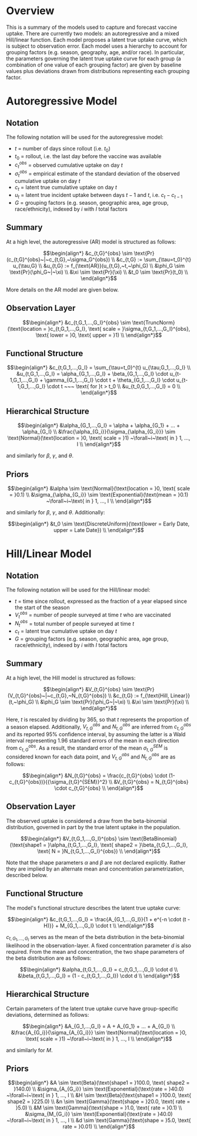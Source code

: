# Overview

This is a summary of the models used to capture and forecast vaccine uptake. There are currently two models: an autoregressive and a mixed Hill/linear function. Each model proposes a latent true uptake curve, which is subject to observation error. Each model uses a hierarchy to account for grouping factors (e.g. season, geography, age, and/or race). In particular, the parameters governing the latent true uptake curve for each group (a combination of one value of each grouping factor) are given by baseline values plus deviations drawn from distributions representing each grouping factor.

# Autoregressive Model

## Notation

The following notation will be used for the autoregressive model:
- $t$ = number of days since rollout (i.e. $t_0$)
- $t_0$ = rollout, i.e. the last day before the vaccine was available
- $c_t^{obs}$ = observed cumulative uptake on day $t$
- $\sigma_t^{obs}$ = empirical estimate of the standard deviation of the observed cumulative uptake on day $t$
- $c_t$ = latent true cumulative uptake on day $t$
- $u_t$ = latent true incident uptake between days $t-1$ and $t$, i.e. $c_t - c_{t-1}$
- $G$ = grouping factors (e.g. season, geographic area, age group, race/ethnicity), indexed by $i$ with $I$ total factors

## Summary

At a high level, the autoregressive (AR) model is structured as follows:

```math
\begin{align*}
&c_{t,G}^{obs} \sim \text{Pr}(c_{t,G}^{obs}~|~c_{t,G},~\sigma_G^{obs}) \\
&c_{t,G} := \sum_{\tau=t_0}^{t} u_{\tau,G} \\
&u_{t,G} := f_{\text{AR}}(u_{t,G},~t,~\phi_G) \\
&\phi_G \sim \text{Pr}(\phi_G~|~\xi) \\
&\xi \sim \text{Pr}(\xi) \\
&t_0 \sim \text{Pr}(t_0) \\
\end{align*}
```

More details on the AR model are given below.

## Observation Layer

```math
\begin{align*}
&c_{t,G_1,...,G_I}^{obs} \sim \text{TruncNorm}(\text{location = }c_{t,G_1,...,G_I}, \text{ scale = }\sigma_{t,G_1,...,G_I}^{obs}, \text{ lower = }0, \text{ upper = }1) \\
\end{align*}
```

## Functional Structure

```math
\begin{align*}
&c_{t,G_1,...,G_I} = \sum_{\tau=t_0}^{t} u_{\tau,G_1,...,G_I} \\
&u_{t,G_1,...,G_I} = \alpha_{G_1,...,G_I} + \beta_{G_1,...,G_I} \cdot u_{t-1,G_1,...,G_I} + \gamma_{G_1,...,G_I} \cdot t + \theta_{G_1,...,G_I} \cdot u_{t-1,G_1,...,G_I} \cdot t ~~~ \text{ for }t > t_0 \\
&u_{t_0,G_1,...,G_I} = 0 \\
\end{align*}
```

## Hierarchical Structure

```math
\begin{align*}
&\alpha_{G_1,...,G_I} = \alpha + \alpha_{G_1} + ... + \alpha_{G_I} \\
&\frac{\alpha_{G_i}}{\sigma_{\alpha_{G_i}}} \sim \text{Normal}(\text{location = }0, \text{ scale = }1) ~\forall~i~\text{ in } 1, ..., I \\
\end{align*}
```

and similarly for $\beta$, $\gamma$, and $\theta$.

## Priors

```math
\begin{align*}
&\alpha \sim \text{Normal}(\text{location = }0, \text{ scale = }0.1) \\
&\sigma_{\alpha_{G_i}} \sim \text{Exponential}(\text{mean = }0.1) ~\forall~i~\text{ in } 1, ..., I \\
\end{align*}
```

and similarly for $\beta$, $\gamma$, and $\theta$. Additionally:

```math
\begin{align*}
&t_0 \sim \text{DiscreteUniform}(\text{lower = Early Date, upper = Late Date}) \\
\end{align*}
```

# Hill/Linear Model

## Notation

The following notation will be used for the Hill/linear model:
- $t$ = time since rollout, expressed as the fraction of a year elapsed since the start of the season
- $V_t^{obs}$ = number of people surveyed at time $t$ who are vaccinated
- $N_t^{obs}$ = total number of people surveyed at time $t$
- $c_t$ = latent true cumulative uptake on day $t$
- $G$ = grouping factors (e.g. season, geographic area, age group, race/ethnicity), indexed by $i$ with $I$ total factors

## Summary

At a high level, the Hill model is structured as follows:

```math
\begin{align*}
&V_{t,G}^{obs} \sim \text{Pr}(V_{t,G}^{obs}~|~c_{t,G},~N_{t,G}^{obs}) \\
&c_{t,G} := f_{\text{Hill, Linear}}(t,~\phi_G) \\
&\phi_G \sim \text{Pr}(\phi_G~|~\xi) \\
&\xi \sim \text{Pr}(\xi) \\
\end{align*}
```

Here, $t$ is rescaled by dividing by 365, so that $t$ represents the proportion of a season elapsed. Additionally, $V_{t,G}^{obs}$ and $N_{t,G}^{obs}$ are inferred from $c_{t,G}^{obs}$ and its reported 95% confidence interval, by assuming the latter is a Wald interval representing $1.96$ standard errors of the mean in each direction from $c_{t,G}^{obs}$. As a result, the standard error of the mean $\sigma_{t,G}^{SEM}$ is considered known for each data point, and $V_{t,G}^{obs}$ and $N_{t,G}^{obs}$ are as follows:

```math
\begin{align*}
&N_{t,G}^{obs} = \frac{c_{t,G}^{obs} \cdot (1-c_{t,G}^{obs})}{{\sigma_{t,G}^{SEM}}^2} \\
&V_{t,G}^{obs} = N_{t,G}^{obs} \cdot c_{t,G}^{obs} \\
\end{align*}
```

## Observation Layer

The observed uptake is considered a draw from the beta-binomial distribution, governed in part by the true latent uptake in the population.

```math
\begin{align*}
&V_{t,G_1,...,G_I}^{obs} \sim \text{BetaBinomial}(\text{shape1 = }\alpha_{t,G_1,...,G_I}, \text{ shape2 = }\beta_{t,G_1,...,G_I}, \text{ N = }N_{t,G_1,...,G_I}^{obs}) \\
\end{align*}
```

Note that the shape parameters $\alpha$ and $\beta$ are not declared explicitly. Rather they are implied by an alternate mean and concentration parametrization, described below.

## Functional Structure

The model's functional structure describes the latent true uptake curve:

```math
\begin{align*}
&c_{t,G_1,...,G_I} = \frac{A_{G_1,...,G_I}}{1 + e^{-n \cdot (t - H)}} + M_{G_1,...,G_I} \cdot t \\
\end{align*}
```

 $c_{t,G_1,...,G_I}$ serves as the mean of the beta distribution in the beta-binomial likelihood in the observation-layer. A fixed concentration parameter $d$ is also required. From the mean and concentration, the two shape parameters of the beta distribution are as follows:

```math
\begin{align*}
&\alpha_{t,G_1,...,G_I} = c_{t,G_1,...,G_I} \cdot d \\
&\beta_{t,G_1,...,G_I} = (1 - c_{t,G_1,...,G_I}) \cdot d \\
\end{align*}
```

## Hierarchical Structure

Certain parameters of the latent true uptake curve have group-specific deviations, determined as follows:

```math
\begin{align*}
&A_{G_1,...,G_I} = A + A_{G_1} + ... + A_{G_I} \\
&\frac{A_{G_i}}{\sigma_{A_{G_i}}} \sim \text{Normal}(\text{location = }0, \text{ scale = }1) ~\forall~i~\text{ in } 1, ..., I \\
\end{align*}
```

and similarly for $M$.

## Priors

```math
\begin{align*}
&A \sim \text{Beta}(\text{shape1 = }100.0, \text{ shape2 = }140.0) \\
&\sigma_{A_{G_i}} \sim \text{Exponential}(\text{rate = }40.0) ~\forall~i~\text{ in } 1, ..., I \\
&H \sim \text{Beta}(\text{shape1 = }100.0, \text{ shape2 = }225.0) \\
&n \sim \text{Gamma}(\text{shape = }20.0, \text{ rate = }5.0) \\
&M \sim \text{Gamma}(\text{shape = }1.0, \text{ rate = }0.1) \\
&\sigma_{M_{G_i}} \sim \text{Exponential}(\text{rate = }40.0) ~\forall~i~\text{ in } 1, ..., I \\
&d \sim \text{Gamma}(\text{shape = }5.0, \text{ rate = }0.01) \\
\end{align*}
```
